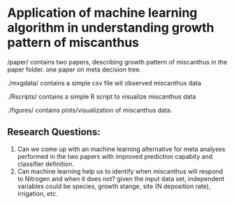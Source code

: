 
# Application of machine learning algorithm in understanding growth pattern of miscanthus

/paper/
contains two papers, describing growth pattern of miscanthus in the paper folder. 
one paper on meta decision tree.

./mxgdata/
contains a simple csv file wit observed miscanthus data

./Rscripts/
contains a simple R script to visualize miscanthus data

./figures/
contains plots/visualization of miscanthus data.


## Research Questions:
1. Can we come up with an machine learning  alternative for meta analyses performed in the two papers with improved prediction capabity and classifier definition.
2. Can machine learning help us to identify when miscanthus will respond to Nitrogen and when it does not? given the input data set, independent variables could be species, growth stange, site (N deposition rate), irrigation, etc.

